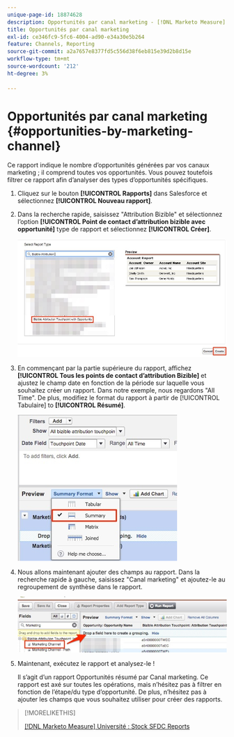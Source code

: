 ```yaml
---
unique-page-id: 18874628
description: Opportunités par canal marketing - [!DNL Marketo Measure] - Documentation du produit
title: Opportunités par canal marketing
exl-id: ce346fc9-5fc6-4004-ad90-e34a30e5b264
feature: Channels, Reporting
source-git-commit: a2a7657e8377fd5c556d38f6eb815e39d2b8d15e
workflow-type: tm+mt
source-wordcount: '212'
ht-degree: 3%

---
```


# Opportunités par canal marketing {#opportunities-by-marketing-channel}

Ce rapport indique le nombre d’opportunités générées par vos canaux marketing ; il comprend toutes vos opportunités. Vous pouvez toutefois filtrer ce rapport afin d’analyser des types d’opportunités spécifiques.

1. Cliquez sur le bouton **[!UICONTROL Rapports]** dans Salesforce et sélectionnez **[!UICONTROL Nouveau rapport]**.

1. Dans la recherche rapide, saisissez &quot;Attribution Bizible&quot; et sélectionnez l’option **[!UICONTROL Point de contact d’attribution bizible avec opportunité]** type de rapport et sélectionnez **[!UICONTROL Créer]**.

   ![](assets/1-2.jpg)

1. En commençant par la partie supérieure du rapport, affichez **[!UICONTROL Tous les points de contact d’attribution Bizible]** et ajustez le champ date en fonction de la période sur laquelle vous souhaitez créer un rapport. Dans notre exemple, nous regardons &quot;All Time&quot;. De plus, modifiez le format du rapport à partir de [!UICONTROL Tabulaire] to **[!UICONTROL Résumé]**.

   ![](assets/2-2.jpg)

1. Nous allons maintenant ajouter des champs au rapport. Dans la recherche rapide à gauche, saisissez &quot;Canal marketing&quot; et ajoutez-le au regroupement de synthèse dans le rapport.

   ![](assets/3-2.jpg)

1. Maintenant, exécutez le rapport et analysez-le !

   Il s’agit d’un rapport Opportunités résumé par Canal marketing. Ce rapport est axé sur toutes les opérations, mais n’hésitez pas à filtrer en fonction de l’étape/du type d’opportunité. De plus, n’hésitez pas à ajouter les champs que vous souhaitez utiliser pour créer des rapports.

>[!MORELIKETHIS]
>
>[[!DNL Marketo Measure] Université : Stock SFDC Reports](https://universityonline.marketo.com/courses/bizible-fundamentals-bizible-102/#/page/5c5cb68dfb384d0c9fb96cc4)
